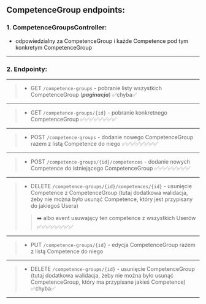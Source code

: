 ﻿## CompetenceGroup endpoints:
### 1. CompetenceGroupsController:
- odpowiedzialny za CompetenceGroup i każde Competence pod tym konkretym CompetenceGroup

---
### 2. Endpointy:

---
>- GET `/competence-groups` - pobranie listy wszystkich CompetenceGroup (**_paginacja_**) ✅chyba✅ 
---
>- GET `/competence-groups/{id}` - pobranie konkretnego CompetenceGroup ✅✅✅✅✅✅✅✅
---
>- POST `/competence-groups` - dodanie nowego CompetenceGroup razem z listą Competence do niego ✅✅✅✅✅✅✅✅
---
>- POST `/competence-groups/{id}/competences` - dodanie nowych Competence do istniejącego CompetenceGroup  ✅✅✅✅✅✅✅✅
---
>- DELETE `/competence-groups/{id}/competences/{id}` - usunięcie Competence z CompetenceGroup (tutaj dodatkowa walidacja, żeby nie można było usunąć Competence, który jest przypisany do jakiegoś Usera)<br>
>>➡️ albo event usuwający ten competence z wszystkich Userów  ✅✅✅✅✅✅✅✅
---
>- PUT `/competence-groups/{id}` - edycja CompetenceGroup razem z listą Competence do niego 
---
  >- DELETE `/competence-groups/{id}` - usunięcie CompetenceGroup (tutaj dodatkowa walidacja, żeby nie można było usunąć CompetenceGroup, który ma przypisane jakieś Competence) ✅chyba✅
---